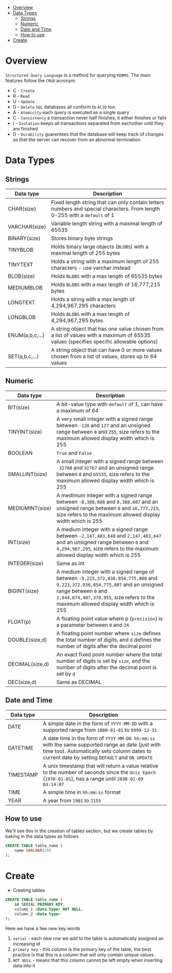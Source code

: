 - [Overview](#overview)
- [Data Types](#data-types)
  - [Strings](#strings)
  - [Numeric](#numeric)
  - [Date and Time](#date-and-time)
  - [How to use](#how-to-use)
- [Create](#create)

# Overview

`Structured Query Language` is a method for querying `RDBMS`. The main features follow the `CRUD` acronym:

- C - `Create`
- R - `Read`
- U - `Update`
- D - `Delete`
  `SQL` databases all conform to `ACID` too:
- A - `Atomicity` each query is executed as a single query
- C - `Consistency` a transaction never half finishes, it either finishes or fails
- I - `Isolation` keeps all transactions separated from eachother until they are finished
- D - `Durability` guarentees that the database will keep track of changes so that the server can recover from an abnormal termination

# Data Types

## Strings

| Data type       | Description                                                                                                                           |
| --------------- | ------------------------------------------------------------------------------------------------------------------------------------- |
| CHAR(size)      | Fixed length string that can only contain letters numbers and special characters. From length 0-255 with a `default` of 1             |
| VARCHAR(size)   | Variable length string with a maximal length of 65535                                                                                 |
| BINARY(size)    | Stores binary byte strings                                                                                                            |
| TINYBLOB        | Holds binary large objects (`BLOBS`) with a maximal length of 255 bytes                                                               |
| TINYTEXT        | Holds a string with a maximum length of 255 characters - use varchar instead                                                          |
| BLOB(size)      | Holds `BLOBS` with a max length of 65535 bytes                                                                                        |
| MEDIUMBLOB      | Holds `BLOBS` with a max length of 16,777,215 bytes                                                                                   |
| LONGTEXT        | Holds a string with a max length of 4,294,967,295 characters                                                                          |
| LONGBLOB        | Holds `BLOBS` with a max length of 4,294,967,295 bytes                                                                                |
| ENUM(a,b,c,...) | A string object that has one value chosen from a list of values with a maximum of 65535 values (specifies specific allowable options) |
| SET(a,b,c,...)  | A string object that can have 0 or more values chosen from a list of values, stores up to 64 values                                   |

## Numeric

| Data type       | Description                                                                                                                                                                                                                               |
| --------------- | ----------------------------------------------------------------------------------------------------------------------------------------------------------------------------------------------------------------------------------------- |
| BIT(size)       | A bit-value type with `default` of 1, can have a maximum of 64                                                                                                                                                                            |
| TINYINT(size)   | A very small integer with a signed range between `-128` and `127` and an unsigned range between `0` and `255`, size refers to the maximum allowed display width which is 255                                                              |
| BOOLEAN         | `True` and `False`                                                                                                                                                                                                                        |
| SMALLINT(size)  | A small integer with a signed range between `-32768` and `32767` and an unsigned range between `0` and `65535`, size refers to the maximum allowed display width which is 255                                                             |
| MEDIUMINT(size) | A medimum integer with a signed range between `-8,388,608` and `8,388,607` and an unsigned range between `0` and `16,777,215`, size refers to the maximum allowed display width which is 255                                              |
| INT(size)       | A medium integer with a signed range between `-2,147,483,648` and `2,147,483,647` and an unsigned range between `0` and `4,294,967,295`, size refers to the maximum allowed display width which is 255                                    |
| INTEGER(size)   | Same as int                                                                                                                                                                                                                               |
| BIGINT(size)    | A medium integer with a signed range of between `-9,223,372,036,854,775,808` and `9,223,372,036,854,775,807` and an unsigned range between `0` and `1,844,674,407,370,955`, size refers to the maximum allowed display width which is 255 |
| FLOAT(p)        | A floating point value where p (`precision`) is a parameter between `0` and `24`                                                                                                                                                          |
| DOUBLE(size,d)  | A floating point number where `size` defines the total number of digits, and `d` defines the number of digits after the decimal point                                                                                                     |
| DECIMAL(size,d) | An exact fixed point number where the total number of digits is set by `size`, and the number of digits after the decimal point is set by `d`                                                                                             |
| DEC(size,d)     | Same as DECIMAL                                                                                                                                                                                                                           |

## Date and Time

| Data type | Description                                                                                                                                                                                       |
| --------- | ------------------------------------------------------------------------------------------------------------------------------------------------------------------------------------------------- |
| DATE      | A simple date in the form of `YYYY-MM-DD` with a supported range from `1000-01-01` to `9999-12-31`                                                                                                |
| DATETIME  | A date time in the form of `YYYY-MM-DD hh:mm:ss` with the same supported range as date (just with time too). Automatically sets column dates to current date by setting `DEFAULT` and `ON UPDATE` |
| TIMESTAMP | A unix timestamp that will return a value relative to the number of seconds since the `Unix Epoch` (`1970-01-01`), has a range until `2038-01-09 03:14:07`                                        |
| TIME      | A simple time in `hh:mm:ss` format                                                                                                                                                                |
| YEAR      | A year from `1901` to `2155`                                                                                                                                                                      |

## How to use

We'll see this in the creation of tables section, but we create tables by baking in the data types as follows

```sql
CREATE TABLE table_name (
	name VARCHAR(20)
);
```

# Create

- Creating tables

```sql
CREATE TABLE table_name (
	id SERIAL PRIMARY KEY,
	column_1 <Data type> NOT NULL,
	column_2 <Data type>
);
```

Here we have a few new key words 
1. `serial` - each new row we add to the table is automatically assigned an increasing id 
2. `primary key` - this column is the primary key of the table, the best practice is that this is a column that will only contain unique values. 
3. `NOT NULL` - means that this column cannot be left empty when inserting data into it
